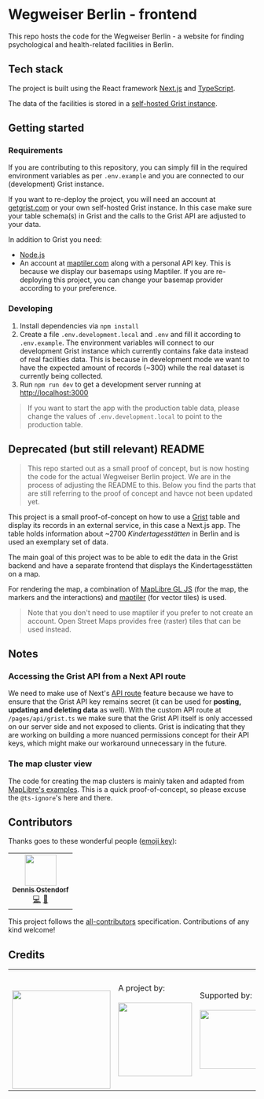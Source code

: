 # Wegweiser Berlin - frontend

This repo hosts the code for the Wegweiser Berlin - a website for finding psychological and health-related facilities in Berlin.

## Tech stack

The project is built using the React framework [Next.js](https://nextjs.org/) and [TypeScript](https://www.typescriptlang.org/).

The data of the facilities is stored in a [self-hosted Grist instance](https://github.com/technologiestiftung/grist-core).

## Getting started

### Requirements

If you are contributing to this repository, you can simply fill in the required environment variables as per `.env.example` and you are connected to our (development) Grist instance.

If you want to re-deploy the project, you will need an account at [getgrist.com](https://www.getgrist.com/) or your own self-hosted Grist instance. In this case make sure your table schema(s) in Grist and the calls to the Grist API are adjusted to your data.

In addition to Grist you need:

- [Node.js](https://nodejs.org)
- An account at [maptiler.com](https://www.maptiler.com/) along with a personal API key. This is because we display our basemaps using Maptiler. If you are re-deploying this project, you can change your basemap provider according to your preference.

### Developing

1. Install dependencies via `npm install`
2. Create a file `.env.development.local` and `.env` and fill it according to `.env.example`. The environment variables will connect to our development Grist instance which currently contains fake data instead of real facilities data. This is because in development mode we want to have the expected amount of records (~300) while the real dataset is currently being collected.
3. Run `npm run dev` to get a development server running at [http://localhost:3000](http://localhost:3000)

> If you want to start the app with the production table data, please change the values of 
`.env.development.local` to point to the production table.

## Deprecated (but still relevant) README

> This repo started out as a small proof of concept, but is now hosting the code for the actual Wegweiser Berlin project. We are in the process of adjusting the README to this. Below you find the parts that are still referring to the proof of concept and havce not been updated yet.

This project is a small proof-of-concept on how to use a [Grist](https://www.getgrist.com/) table and display its records in an external service, in this case a Next.js app. The table holds information about ~2700 _Kindertagesstätten_ in Berlin and is used an exemplary set of data.

The main goal of this project was to be able to edit the data in the Grist backend and have a separate frontend that displays the Kindertagesstätten on a map.

For rendering the map, a combination of [MapLibre GL JS](https://maplibre.org/maplibre-gl-js-docs/api/) (for the map, the markers and the interactions) and [maptiler](https://www.maptiler.com/) (for vector tiles) is used.

> Note that you don't need to use maptiler if you prefer to not create an account. Open Street Maps provides free (raster) tiles that can be used instead.

## Notes

### Accessing the Grist API from a Next API route

We need to make use of Next's [API route](https://nextjs.org/docs/api-routes/introduction) feature because we have to ensure that the Grist API key remains secret (it can be used for **posting, updating and deleting data** as well). With the custom API route at `/pages/api/grist.ts` we make sure that the Grist API itself is only accessed on our server side and not exposed to clients. Grist is indicating that they are working on building a more nuanced permissions concept for their API keys, which might make our workaround unnecessary in the future.

### The map cluster view

The code for creating the map clusters is mainly taken and adapted from [MapLibre's examples](https://maplibre.org/maplibre-gl-js-docs/example/cluster/). This is a quick proof-of-concept, so please excuse the `@ts-ignore`'s here and there.

## Contributors

Thanks goes to these wonderful people ([emoji key](https://allcontributors.org/docs/en/emoji-key)):

<!-- ALL-CONTRIBUTORS-LIST:START - Do not remove or modify this section -->
<!-- prettier-ignore-start -->
<!-- markdownlint-disable -->
<table>
  <tr>
    <td align="center"><a href="https://github.com/dnsos"><img src="https://avatars.githubusercontent.com/u/15640196?v=4?s=64" width="64px;" alt=""/><br /><sub><b>Dennis Ostendorf</b></sub></a><br /><a href="https://github.com/technologiestiftung/wegweiser-frontend/commits?author=dnsos" title="Code">💻</a> <a href="https://github.com/technologiestiftung/wegweiser-frontend/commits?author=dnsos" title="Documentation">📖</a></td>
  </tr>
</table>

<!-- markdownlint-restore -->
<!-- prettier-ignore-end -->

<!-- ALL-CONTRIBUTORS-LIST:END -->

This project follows the [all-contributors](https://github.com/all-contributors/all-contributors) specification. Contributions of any kind welcome!

## Credits

<table>
  <tr>
    <td>
      <a src="https://citylab-berlin.org/de/start/">
        <br />
        <br />
        <img width="200" src="https://logos.citylab-berlin.org/logo-citylab-berlin.svg" />
      </a>
    </td>
    <td>
      A project by: <a src="https://www.technologiestiftung-berlin.de/">
        <br />
        <br />
        <img width="150" src="https://logos.citylab-berlin.org/logo-technologiestiftung-berlin-de.svg" />
      </a>
    </td>
    <td>
      Supported by: <a src="https://www.berlin.de/">
        <br />
        <br />
        <img width="120" src="https://logos.citylab-berlin.org/logo-berlin.svg" />
      </a>
    </td>
  </tr>
</table>